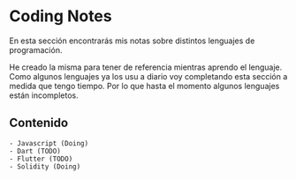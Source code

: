 # Coding Notes

En esta sección encontrarás mis notas sobre distintos lenguajes de programación. 

He creado la misma para tener de referencia mientras aprendo el lenguaje.
Como algunos lenguajes ya los usu a diario voy completando esta sección a medida que tengo tiempo. 
Por lo que hasta el momento algunos lenguajes están incompletos. 

## Contenido

    - Javascript (Doing)
    - Dart (TODO)
    - Flutter (TODO)
    - Solidity (Doing)